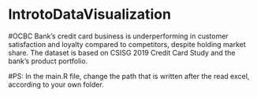 # IntrotoDataVisualization
#OCBC Bank’s credit card business is underperforming in customer 
satisfaction and loyalty compared to competitors, despite holding market share. 
The dataset is based on CSISG 2019 Credit Card Study and the bank’s product 
portfolio.

#PS: In the main.R file, change the path that is written after the read excel, according to your own folder.
